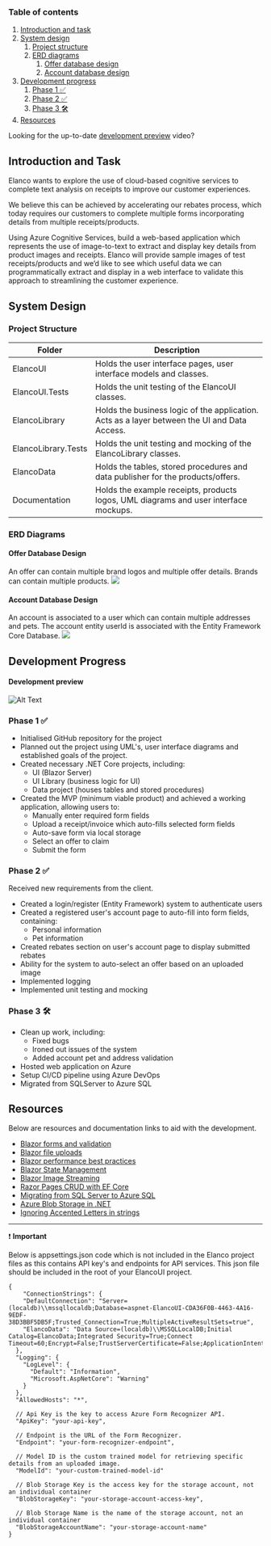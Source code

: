 ### Table of contents
1. [Introduction and task](#introduction-and-task)
2. [System design](#system-design)
    1. [Project structure](#project-structure)
    2. [ERD diagrams](#erd-diagrams)
        1. [Offer database design](#offer-database-design)
        2. [Account database design](#account-database-design)
3. [Development progress](#development-progress)
    1. [Phase 1 :white_check_mark:](#phase-1-white_check_mark)
    2. [Phase 2 :white_check_mark:](#phase-2-white_check_mark)
    3. [Phase 3 :hammer_and_wrench:](#phase-3-hammer_and_wrench)
4. [Resources](#resources)

Looking for the up-to-date [development preview](#development-preview) video?

## Introduction and Task
Elanco wants to explore the use of cloud-based cognitive services to complete text analysis on receipts to improve our customer experiences.

We believe this can be achieved by accelerating our rebates process, which today requires our customers to complete multiple forms incorporating details from multiple
receipts/products. 

Using Azure Cognitive Services, build a web-based application which represents the use of image-to-text to extract and display key details from product images and receipts.
Elanco will provide sample images of test receipts/products and we’d like to see which useful data we can programmatically extract and display in a web interface to validate this approach to streamlining the customer experience.

## System Design
### Project Structure

| Folder                | Description                                                                                   |
| -------------         |-------------                                                                                  |
| ElancoUI              | Holds the user interface pages, user interface models and classes.                            |
| ElancoUI.Tests        | Holds the unit testing of the ElancoUI classes.                                               |
| ElancoLibrary         | Holds the business logic of the application. Acts as a layer between the UI and Data Access.  |
| ElancoLibrary.Tests   | Holds the unit testing and mocking of the ElancoLibrary classes.                              |
| ElancoData            | Holds the tables, stored procedures and data publisher for the products/offers.               |
| Documentation         | Holds the example receipts, products logos, UML diagrams and user interface mockups.          |

### ERD Diagrams
#### Offer Database Design
An offer can contain multiple brand logos and multiple offer details. Brands can contain multiple products.
<img src="https://github.com/hbux/ElancoRebatesProject/blob/main/Documentation/Wireframes/OfferDbV2.png" />

#### Account Database Design
An account is associated to a user which can contain multiple addresses and pets. The account entity userId is associated with the Entity Framework Core Database.
<img src="https://github.com/hbux/ElancoRebatesProject/blob/main/Documentation/Wireframes/AccountDb.png" />

## Development Progress
#### Development preview
![Alt Text](https://github.com/hbux/ElancoRebatesProject/blob/main/Documentation/DevelopmentPreview.gif)

### Phase 1 :white_check_mark:
* Initialised GitHub repository for the project
* Planned out the project using UML's, user interface diagrams and established goals of the project.
* Created necessary .NET Core projects, including:
    * UI (Blazor Server)
    * UI Library (business logic for UI)
    * Data project (houses tables and stored procedures)
* Created the MVP (minimum viable product) and achieved a working application, allowing users to:
    * Manually enter required form fields
    * Upload a receipt/invoice which auto-fills selected form fields
    * Auto-save form via local storage
    * Select an offer to claim
    * Submit the form

### Phase 2 :white_check_mark:
Received new requirements from the client.
* Created a login/register (Entity Framework) system to authenticate users
* Created a registered user's account page to auto-fill into form fields, containing:
    * Personal information
    * Pet information
* Created rebates section on user's account page to display submitted rebates
* Ability for the system to auto-select an offer based on an uploaded image
* Implemented logging
* Implemented unit testing and mocking

### Phase 3 :hammer_and_wrench:
* Clean up work, including:
  * Fixed bugs
  * Ironed out issues of the system
  * Added account pet and address validation
* Hosted web application on Azure
* Setup CI/CD pipeline using Azure DevOps
* Migrated from SQLServer to Azure SQL

## Resources
Below are resources and documentation links to aid with the development.

* [Blazor forms and validation](https://docs.microsoft.com/en-us/aspnet/core/blazor/forms-validation?view=aspnetcore-6.0#handle-form-submission)
* [Blazor file uploads](https://docs.microsoft.com/en-us/aspnet/core/blazor/file-uploads?view=aspnetcore-6.0&pivots=server#upload-files-to-a-server)
* [Blazor performance best practices](https://docs.microsoft.com/en-us/aspnet/core/blazor/performance?view=aspnetcore-6.0)
* [Blazor State Management](https://docs.microsoft.com/en-us/aspnet/core/blazor/state-management?view=aspnetcore-6.0&pivots=server#aspnet-core-protected-browser-storage)
* [Blazor Image Streaming](https://docs.microsoft.com/en-us/aspnet/core/blazor/images?view=aspnetcore-6.0#streaming-examples)
* [Razor Pages CRUD with EF Core](https://docs.microsoft.com/en-us/aspnet/core/data/ef-rp/crud?view=aspnetcore-6.0)
* [Migrating from SQL Server to Azure SQL](https://docs.microsoft.com/en-us/azure/dms/tutorial-sql-server-to-azure-sql)
* [Azure Blob Storage in .NET](https://docs.microsoft.com/en-us/azure/storage/blobs/storage-quickstart-blobs-dotnet?tabs=environment-variable-windows)
* [Ignoring Accented Letters in strings](https://stackoverflow.com/questions/359827/ignoring-accented-letters-in-string-comparison)

---

:exclamation: **Important**

Below is appsettings.json code which is not included in the Elanco project files as this contains API key's and endpoints for API services. This json file should be included in the root of your ElancoUI project.
 
````
{
    "ConnectionStrings": {
    "DefaultConnection": "Server=(localdb)\\mssqllocaldb;Database=aspnet-ElancoUI-CDA36F0B-4463-4A16-9EDF-38D3BBF5DB5F;Trusted_Connection=True;MultipleActiveResultSets=true",
    "ElancoData": "Data Source=(localdb)\\MSSQLLocalDB;Initial Catalog=ElancoData;Integrated Security=True;Connect Timeout=60;Encrypt=False;TrustServerCertificate=False;ApplicationIntent=ReadWrite;MultiSubnetFailover=False"
  },
  "Logging": {
    "LogLevel": {
      "Default": "Information",
      "Microsoft.AspNetCore": "Warning"
    }
  },
  "AllowedHosts": "*",

  // Api Key is the key to access Azure Form Recognizer API.
  "ApiKey": "your-api-key",

  // Endpoint is the URL of the Form Recognizer.
  "Endpoint": "your-form-recognizer-endpoint",

  // Model ID is the custom trained model for retrieving specific details from an uploaded image.
  "ModelId": "your-custom-trained-model-id"
  
  // Blob Storage Key is the access key for the storage account, not an individual container
  "BlobStorageKey": "your-storage-account-access-key",

  // Blob Storage Name is the name of the storage account, not an individual container
  "BlobStorageAccountName": "your-storage-account-name"
}
````
